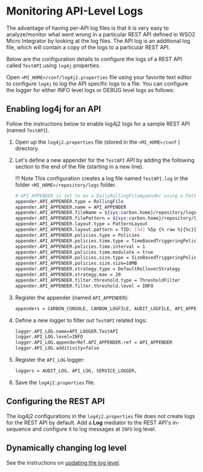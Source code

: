# Monitoring API-Level Logs

The advantage of having per-API log files is that it is very easy to analyze/monitor what went wrong in a particular REST API defined in WSO2 Micro Integrator by looking at the log files. The API log is an additional log file, which will contain a copy of the logs to a particular REST API.

Below are the configuration details to configure the logs of a REST API called `TestAPI` using `log4j`
properties.

Open `<MI_HOME>/conf/log4j2.properties` file using your favorite text editor to configure `log4j` to log the API specific logs to a file. You can configure the logger for either INFO level logs or DEBUG level logs as follows:

## Enabling log4j for an API

Follow the instructions below to enable log4j2 logs for a sample REST API (named `TestAPI`). 

1.  Open up the `log4j2.properties` file (stored in the `<MI_HOME>/conf` ) directory. 
2.  Let's define a new appender for the `TestAPI` API by adding the following section to the end of the file (starting in a new line).

	!!! Note
        This configuration creates a log file named `TestAPI.log` in the folder `<MI_HOME>/repository/logs` folder.

	```bash
	# API_APPENDER is set to be a DailyRollingFileAppender using a PatternLayout.
	appender.API_APPENDER.type = RollingFile
	appender.API_APPENDER.name = API_APPENDER
	appender.API_APPENDER.fileName = ${sys:carbon.home}/repository/logs/TestAPI.log
	appender.API_APPENDER.filePattern = ${sys:carbon.home}/repository/logs/wso2-ei-api-%d{MM-dd-yyyy}.log
	appender.API_APPENDER.layout.type = PatternLayout
	appender.API_APPENDER.layout.pattern = TID: [%d] %5p {% raw %}{%c}{% endraw %} [%logger] - %m%ex%n
	appender.API_APPENDER.policies.type = Policies
	appender.API_APPENDER.policies.time.type = TimeBasedTriggeringPolicy
	appender.API_APPENDER.policies.time.interval = 1
	appender.API_APPENDER.policies.time.modulate = true
	appender.API_APPENDER.policies.size.type = SizeBasedTriggeringPolicy
	appender.API_APPENDER.policies.size.size=10MB
	appender.API_APPENDER.strategy.type = DefaultRolloverStrategy
	appender.API_APPENDER.strategy.max = 20
	appender.API_APPENDER.filter.threshold.type = ThresholdFilter
	appender.API_APPENDER.filter.threshold.level = INFO
	```

3. Register the appender (named `API_APPENDER`):
        
	```xml
	appenders = CARBON_CONSOLE, CARBON_LOGFILE, AUDIT_LOGFILE, API_APPENDER, 
	```

4. Define a new logger to filter out `TestAPI` related logs:

	```xml
	logger.API_LOG.name=API_LOGGER.TestAPI
	logger.API_LOG.level=INFO
	logger.API_LOG.appenderRef.API_APPENDER.ref = API_APPENDER
	logger.API_LOG.additivity=false
	```

5.  Register the `API_LOG` logger:

	```xml
	loggers = AUDIT_LOG, API_LOG, SERVICE_LOGGER,
	```  

6.	Save the `log4j2.properties` file.

## Configuring the REST API

The log4j2 configurations in the `log4j2.properties` file does not create logs for the REST API by default. Add a <b>Log</b> mediator to the REST API's in-sequence and configure it to log messages at `INFO` log level.

## Dynamically changing log level

See the instructions on [updating the log level]({{base_path}}/observe/micro-integrator/classic-observability-logs/configuring-log4j2-properties/#updating-the-log4j2-log-level).
